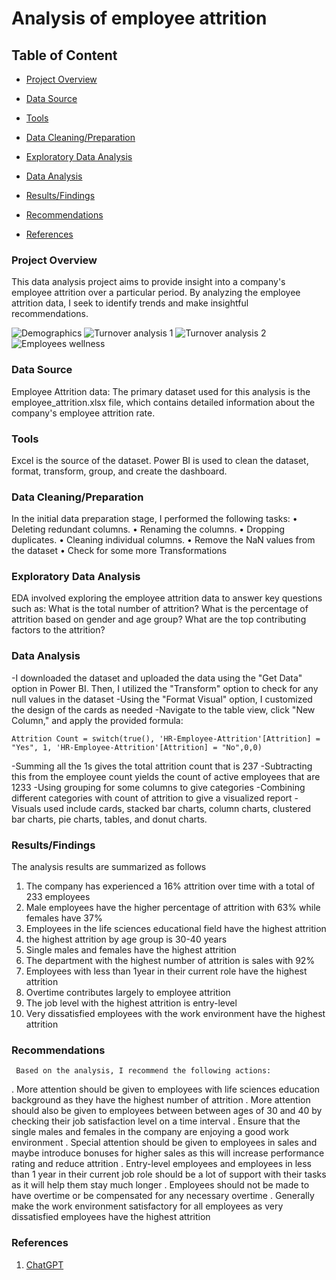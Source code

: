 # Analysis of employee attrition

## Table of Content

- [Project Overview](project_overview#)

- [Data Source](data_source#)

- [Tools](tools#)

- [Data Cleaning/Preparation](data_cleaning/preparation#)

- [Exploratory Data Analysis](exploratory_data_analysis#)

- [Data Analysis](data_analysis#)

- [Results/Findings](results/findings#)

- [Recommendations](recommendations#)

- [References](references#)

 


### Project Overview

This data analysis project aims to provide insight into a company's employee attrition over a particular period. By analyzing the employee attrition data, I seek to identify trends and make insightful recommendations.

![Demographics](https://github.com/user-attachments/assets/5cda264c-c67c-4f8e-b1c9-5e6d042c7d7b)
![Turnover analysis 1](https://github.com/user-attachments/assets/186ed10c-2b59-4d1d-91dc-ae0606986e6a)
![Turnover analysis 2](https://github.com/user-attachments/assets/ecb87c21-8fac-428c-b7b9-26d5a02c780e)
![Employees wellness](https://github.com/user-attachments/assets/4c6a76e6-5714-4b75-953a-c83b979e542c)





### Data Source

Employee Attrition data: The primary dataset used for this analysis is the employee_attrition.xlsx file, which contains detailed information about the company's employee attrition rate.


### Tools

Excel is the source of the dataset.
Power BI is used to clean the dataset, format, transform, group, and create the dashboard.


### Data Cleaning/Preparation

In the initial data preparation stage, I performed the following tasks:
• Deleting redundant columns.
• Renaming the columns.
• Dropping duplicates.
• Cleaning individual columns.
• Remove the NaN values from the dataset
• Check for some more Transformations


### Exploratory Data Analysis

EDA involved exploring the employee attrition data to answer key questions such as:
What is the total number of attrition?
What is the percentage of attrition based on gender and age group?
What are the top contributing factors to the attrition?


### Data Analysis

-I downloaded the dataset and uploaded the data using the "Get Data" option in 
Power BI. Then, I utilized the "Transform" option to check for any null values 
in the dataset
-Using the "Format Visual" option, I customized the design of the cards as 
needed
-Navigate to the table view, click "New Column," and apply the provided
formula:
~~~Power bi
Attrition Count = switch(true(), 'HR-Employee-Attrition'[Attrition] = "Yes", 1, 'HR-Employee-Attrition'[Attrition] = "No",0,0)
~~~
-Summing all the 1s gives the total attrition count that is 237
-Subtracting this from the employee count yields the count of active
employees that are 1233
-Using grouping for some columns to give categories
-Combining different categories with count of attrition to give a visualized report
-Visuals used include cards, stacked bar charts, column charts, clustered bar charts, pie charts, tables, and donut charts.


### Results/Findings

The analysis results are summarized as follows
1. The company has experienced a 16% attrition over time with a total of 233 employees
2. Male employees have the higher percentage of attrition with 63% while females have 37%
3. Employees in the life sciences educational field have the highest attrition
4. the highest attrition by age group is 30-40 years
5. Single males and females have the highest attrition
6. The department with the highest number of attrition is sales with 92%
7. Employees with less than 1year in their current role have the highest attrition
8. Overtime contributes largely to employee attrition
9. The job level with the highest attrition is entry-level
10. Very dissatisfied employees with the work environment have the highest attrition


### Recommendations

     Based on the analysis, I recommend the following actions:
   . More attention should be given to employees with life sciences education background as they have the highest number of attrition
   . More attention should also be given to employees between between ages of 30 and 40 by checking their job satisfaction level on a time interval
   . Ensure that the single males and females in the company are enjoying a good work environment
   . Special attention should be given to employees in sales and maybe introduce bonuses for higher sales as this will increase performance rating and reduce attrition
   . Entry-level employees and employees in less than 1 year in their current job role should be a lot of support with their tasks as it will help them stay much longer
   . Employees should not be made to have overtime or be compensated for any necessary overtime
   . Generally make the work environment satisfactory for all employees as very dissatisfied employees have the highest attrition


### References
1. [ChatGPT](ChatGPT.com)



